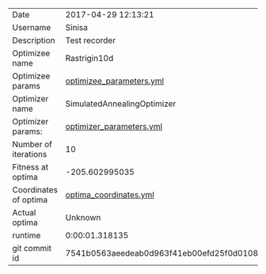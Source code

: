 | | |
| --- | --- |
| Date | 2017-04-29 12:13:21 |
| Username | Sinisa |
| Description | Test recorder |
| Optimizee name | Rastrigin10d |
| Optimizee params |  <a href="optimizee_parameters.yml">optimizee_parameters.yml</a>  |
| Optimizer name | SimulatedAnnealingOptimizer |
| Optimizer params: |  <a href="optimizer_parameters.yml">optimizer_parameters.yml</a>  |
| Number of iterations | 10 |
| Fitness at optima | -205.602995035 |
| Coordinates of optima |  <a href="optima_coordinates.yml">optima_coordinates.yml</a>  |
| Actual optima |  Unknown  |
| runtime | 0:00:01.318135 |
| git commit id | 7541b0563aeedeab0d963f41eb00efd25f0d0108 |